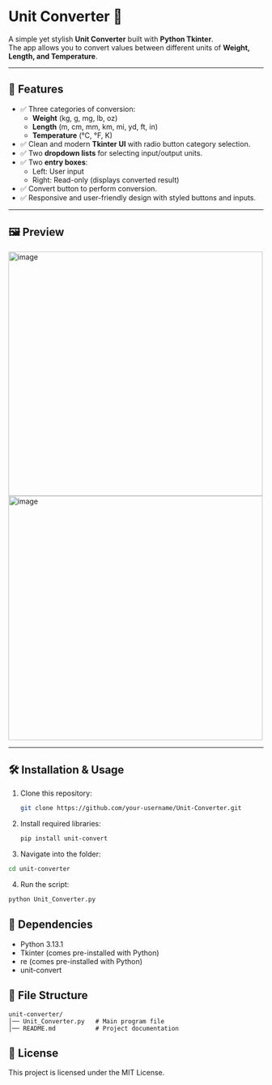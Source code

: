 # Unit Converter 🧮

A simple yet stylish **Unit Converter** built with **Python Tkinter**.  
The app allows you to convert values between different units of **Weight, Length, and Temperature**.  

---

## 🚀 Features
- ✅ Three categories of conversion:
  - **Weight** (kg, g, mg, lb, oz)
  - **Length** (m, cm, mm, km, mi, yd, ft, in)
  - **Temperature** (°C, °F, K)
- ✅ Clean and modern **Tkinter UI** with radio button category selection.  
- ✅ Two **dropdown lists** for selecting input/output units.  
- ✅ Two **entry boxes**: 
  - Left: User input  
  - Right: Read-only (displays converted result)  
- ✅ Convert button to perform conversion.  
- ✅ Responsive and user-friendly design with styled buttons and inputs.  

---

## 🖼️ Preview
<img width="502" height="482" alt="image" src="https://github.com/user-attachments/assets/6e3dbbc7-b168-4b98-98cf-64d867d00eb7" />
<img width="502" height="482" alt="image" src="https://github.com/user-attachments/assets/78da68fd-6bf3-47bb-90fd-dd9a2a7554d0" />

---

## 🛠️ Installation & Usage
1. Clone this repository:
   ```bash
   git clone https://github.com/your-username/Unit-Converter.git
   ```
2. Install required libraries:
   ```bash
   pip install unit-convert
   ```
3. Navigate into the folder:
  ```bash
  cd unit-converter
  ```
4. Run the script:
  ```bash
  python Unit_Converter.py
  ```

## 📌 Dependencies

- Python 3.13.1
- Tkinter (comes pre-installed with Python)
- re (comes pre-installed with Python)
- unit-convert 
  
## 📂 File Structure
```
unit-converter/
│── Unit_Converter.py   # Main program file
│── README.md           # Project documentation
```

## 📜 License

This project is licensed under the MIT License.
